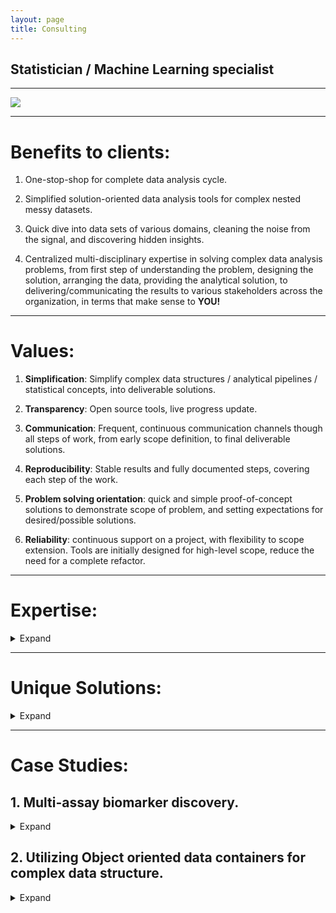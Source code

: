 ```yaml
---
layout: page
title: Consulting
---
```



## Statistician / Machine Learning specialist 
*** 

<img src="https://drorberel.github.io/img/paradigmIII.jpg">

***  


# Benefits to clients:
1. One-stop-shop for complete data analysis cycle.  


2. Simplified solution-oriented data analysis tools for complex nested messy datasets.  


3. Quick dive into data sets of various domains, cleaning the noise from the signal, and discovering hidden insights.  


4. Centralized multi-disciplinary expertise in solving complex data analysis problems, from first step of understanding the problem, designing the solution, arranging the data, providing the analytical solution, to delivering/communicating the results to various stakeholders across the organization, in terms that make sense to **YOU!**   


***  


# Values:
1. **Simplification**: Simplify complex data structures / analytical pipelines / statistical concepts, into deliverable solutions.


2. **Transparency**: Open source tools, live progress update.  


3. **Communication**: Frequent, continuous communication channels though all steps of work, from early scope definition, to final deliverable solutions.    


4. **Reproducibility**: Stable results and fully documented steps, covering each step of the work.  


5. **Problem solving orientation**: quick and simple proof-of-concept solutions to demonstrate scope of problem, and setting expectations for desired/possible solutions.  


6. **Reliability**: continuous support on a project, with flexibility to scope extension. Tools are initially designed for high-level scope, reduce the need for a complete refactor.  



***  
# Expertise:

<details><summary>Expand</summary>

1. Designing analytical tools for complex data sets, of multiple sources / annotations.    


2. Data architecture: from complex messy raw data sets, to well-annotated 'tidy' nested data structure.  


3. Visualization: Intuitive, user-customized graphics with dynamic adjustable controls, to allow self-exploration of data pattern and analytics sensitivity.    


4. Statistical inference: Classic statistical multivariate tools, and machine learning.    


5. Deliverable outcomes: HTML / PDF reproducible reports, Dynamic user activated Web-applications, APIs, etc.  


6. Communicating the results to various stakeholders across the organization.


7. Addressing remaining potential gaps in current data/methodology, and suggesting next steps to bridge such gaps. Suggesting next steps for future hypothesis testing and experimental design. 

</details>




***  

# Unique Solutions:
<details><summary>Expand</summary>
<p>

1. Fully reproducible analytical solutions, within a single programing environment (R), for both data architecture managements, analytics, and reporting.  


2. Free open-source tool. No dependencies on any external propriety software.  


3. Advanced high-level programing style, reducing coding errors, and designed to better handle edge scenarios and debugging. (e.g. map-reduce, object-oriented data containers, 'tidy' workflow, ...).  


4. Scalable tools for large data sets, sample replication, and additional data sets.  


5. Implementation of up to date advanced statistical tools, from peer-reviewed scientific resources (Bioconductor, CRAN, etc.)  


6. Supporting the entire process from formalizing the business questions, to data collection and wrangling, analytics, and reporting/communicating the results.  


7. Aggregating results to higher level of meta-analysis.  


</p>
</details>


***  

# Case Studies:
## 1. Multi-assay biomarker discovery.  

<details><summary>Expand</summary>
<p>
### Problem:  
Integrating complex datasets of various annotations to the same subjects. Each data set required specific QC and screening, and had different indexing system for the sample IDs. Also required special handling of technical replicates.
Out of the thousands of potential biomarkers (features), find the ones that are mostly associated with the clinical outcome.

### Solution:  
Storing the raw data in a generic data container that was specifically designed for this type of data.  
Vertical integration (concatenating) features from all assays into a 'long' format.  
Designing a customized feature-selection process that combine univariate filtering, and unsupervised hierarchical clustering, followed by regularized regression, for biomarker discovery.  
Wrapping the feature selection method under a generic Machine-Learning package, that facilitate tasks of resampling, tuning and benchmarking.  
 
### Resolution: 
Scalable, custom-designed object-oriented data container is the ideal data structure for multi-modal data structure. Its built-in methods facilitate fast and simple common tasks for basic wrangling and reformatting.  
Avoid re-inventing solutions that specialized packages were specifically designed for. Utilize Machine-Learning aggregator packages for common tasks of resampling, tuning, benchmarking etc.  

### Reference: 
Peer-reviewed scientific paper is under review.  
Github repo with complete reproducible analytic pipeline will be publicly accessible upon paper publication.  

</p>
</details>


## 2. Utilizing Object oriented data containers for complex data structure.

<details><summary>Expand</summary>
<p>

### Problem:  
Bioinformaticians developed customized scalable tools for handling complex large datasets for decades, even before industry faced similar dimensionality of data.  
However, because they demonstrate its use mostly for genomic data only, other industries are hesitant to benefit from it.  
How to utilize and demonstrate that a constrained object oriented data structure, provide value to non-genomic data domains, of similar characteristics.  

### Solution:  
Provide educational materials, and simple proof-of-concept demonstrations, on how these data containers can store non-genomic big data, emphasizing the advantages, and leverage of such approach.  

### Reference:
[https://medium.com/@drorberel/bioconductor-s4-classes-for-high-throughput-omic-data-fd6c304d569b](https://medium.com/@drorberel/bioconductor-s4-classes-for-high-throughput-omic-data-fd6c304d569b)  

</p>
</details>


